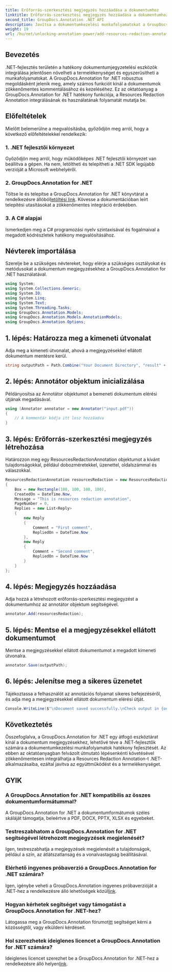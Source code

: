 ```yaml
---
title: Erőforrás-szerkesztési megjegyzés hozzáadása a dokumentumhoz
linktitle: Erőforrás-szerkesztési megjegyzés hozzáadása a dokumentumhoz
second_title: GroupDocs.Annotation .NET API
description: Javítsa a dokumentumkezelési munkafolyamatokat a GroupDocs.Annotation for .NET segítségével. A hatékonyság érdekében zökkenőmentesen integrálja a Resources Redaction Annotationt a .NET-be.
weight: 19
url: /hu/net/unlocking-annotation-power/add-resources-redaction-annotation/
---
```

## Bevezetés
.NET-fejlesztés területén a hatékony dokumentumjegyzetelési eszközök integrálása jelentősen növelheti a termelékenységet és egyszerűsítheti a munkafolyamatokat. A GroupDocs.Annotation for .NET robusztus megoldásként jelenik meg, amely számos funkciót kínál a dokumentumok zökkenőmentes kommentálásához és kezeléséhez. Ez az oktatóanyag a GroupDocs.Annotation for .NET hatékony funkciója, a Resources Redaction Annotation integrálásának és használatának folyamatát mutatja be.
## Előfeltételek
Mielőtt belemerülne a megvalósításba, győződjön meg arról, hogy a következő előfeltételekkel rendelkezik:
### 1. .NET fejlesztői környezet
Győződjön meg arról, hogy működőképes .NET fejlesztői környezet van beállítva a gépen. Ha nem, letöltheti és telepítheti a .NET SDK legújabb verzióját a Microsoft webhelyéről.
### 2. GroupDocs.Annotation for .NET
 Töltse le és telepítse a GroupDocs.Annotation for .NET könyvtárat a rendelkezésre állóból[letöltési link](https://releases.groupdocs.com/annotation/net/). Kövesse a dokumentációban leírt telepítési utasításokat a zökkenőmentes integráció érdekében.
### 3. A C# alapjai
Ismerkedjen meg a C# programozási nyelv szintaxisával és fogalmaival a megadott kódrészletek hatékony megvalósításához.

## Névterek importálása
Szerelje be a szükséges névtereket, hogy elérje a szükséges osztályokat és metódusokat a dokumentum megjegyzésekhez a GroupDocs.Annotation for .NET használatával.

```csharp
using System;
using System.Collections.Generic;
using System.IO;
using System.Linq;
using System.Text;
using System.Threading.Tasks;
using GroupDocs.Annotation.Models;
using GroupDocs.Annotation.Models.AnnotationModels;
using GroupDocs.Annotation.Options;
```
## 1. lépés: Határozza meg a kimeneti útvonalat
Adja meg a kimeneti útvonalat, ahová a megjegyzésekkel ellátott dokumentum mentésre kerül.
```csharp
string outputPath = Path.Combine("Your Document Directory", "result" + Path.GetExtension("input.pdf"));
```
## 2. lépés: Annotátor objektum inicializálása
Példányosítsa az Annotátor objektumot a bemeneti dokumentum elérési útjának megadásával.
```csharp
using (Annotator annotator = new Annotator("input.pdf"))
{
    // A kommentár kódja itt lesz hozzáadva
}
```
## 3. lépés: Erőforrás-szerkesztési megjegyzés létrehozása
Határozzon meg egy ResourcesRedactionAnnotation objektumot a kívánt tulajdonságokkal, például dobozméretekkel, üzenettel, oldalszámmal és válaszokkal.
```csharp
ResourcesRedactionAnnotation resourcesRedaction = new ResourcesRedactionAnnotation
{
    Box = new Rectangle(100, 100, 100, 100),
    CreatedOn = DateTime.Now,
    Message = "This is resources redaction annotation",
    PageNumber = 0,
    Replies = new List<Reply>
    {
        new Reply
        {
            Comment = "First comment",
            RepliedOn = DateTime.Now
        },
        new Reply
        {
            Comment = "Second comment",
            RepliedOn = DateTime.Now
        }
    }
};
```
## 4. lépés: Megjegyzés hozzáadása
Adja hozzá a létrehozott erőforrás-szerkesztési megjegyzést a dokumentumhoz az annotátor objektum segítségével.
```csharp
annotator.Add(resourcesRedaction);
```
## 5. lépés: Mentse el a megjegyzésekkel ellátott dokumentumot
Mentse a megjegyzésekkel ellátott dokumentumot a megadott kimeneti útvonalra.
```csharp
annotator.Save(outputPath);
```
## 6. lépés: Jelenítse meg a sikeres üzenetet
Tájékoztassa a felhasználót az annotációs folyamat sikeres befejezéséről, és adja meg a megjegyzésekkel ellátott dokumentum elérési útját.
```csharp
Console.WriteLine($"\nDocument saved successfully.\nCheck output in {outputPath}.");
```

## Következtetés
Összefoglalva, a GroupDocs.Annotation for .NET egy átfogó eszköztárat kínál a dokumentum megjegyzésekhez, lehetővé téve a .NET-fejlesztők számára a dokumentumkezelési munkafolyamatok hatékony fejlesztését. Az ebben az oktatóanyagban felvázolt útmutató lépésenkénti követésével zökkenőmentesen integrálhatja a Resources Redaction Annotation-t .NET-alkalmazásaiba, ezáltal javítva az együttműködést és a termelékenységet.
## GYIK
### A GroupDocs.Annotation for .NET kompatibilis az összes dokumentumformátummal?
A GroupDocs.Annotation for .NET a dokumentumformátumok széles skáláját támogatja, beleértve a PDF, DOCX, PPTX, XLSX és egyebeket.
### Testreszabhatom a GroupDocs.Annotation for .NET segítségével létrehozott megjegyzések megjelenését?
Igen, testreszabhatja a megjegyzések megjelenését a tulajdonságok, például a szín, az átlátszatlanság és a vonalvastagság beállításával.
### Elérhető ingyenes próbaverzió a GroupDocs.Annotation for .NET számára?
 Igen, igénybe veheti a GroupDocs.Annotation ingyenes próbaverzióját a .NET-hez a rendelkezésre álló lehetőségek közül[link](https://releases.groupdocs.com/).
### Hogyan kérhetek segítséget vagy támogatást a GroupDocs.Annotation for .NET-hez?
 Látogassa meg a GroupDocs.Annotation fórumot[itt](https://forum.groupdocs.com/c/annotation/10) segítséget kérni a közösségtől, vagy elküldeni kérdéseit.
### Hol szerezhetek ideiglenes licencet a GroupDocs.Annotation for .NET számára?
Ideiglenes licencet szerezhet be a GroupDocs.Annotation for .NET-hez a rendelkezésre álló helyen[link](https://purchase.groupdocs.com/temporary-license/).